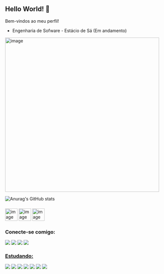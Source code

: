 ## Hello World! 🌙

Bem-vindos ao meu perfil! 

- Engenharia de Sofware - Estácio de Sá (Em andamento)


<img src="https://media.tenor.com/4RYbGa1GttQAAAAd/lofi-browsing.gif" alt="image" height="500" width="500">

![Anurag's GitHub stats](https://github-readme-stats.vercel.app/api?username=SharaRSousa&theme=dracula&show_icons=true)

###

<div>
<img src="https://cdn.jsdelivr.net/gh/devicons/devicon/icons/css3/css3-original-wordmark.svg" alt="image" height="40" width="40">
<img src="https://cdn.jsdelivr.net/gh/devicons/devicon/icons/html5/html5-original-wordmark.svg" alt="image" height="40" width="40">
<img src="https://cdn.jsdelivr.net/gh/devicons/devicon/icons/javascript/javascript-original.svg" alt="image" height="40" width="40">
</div>

### Conecte-se comigo:
<div>
<a href="https://www.instagram.com/shararsousaofficial/" target="_blank"><img src="https://img.shields.io/badge/Instagram-E4405F?style=for-the-badge&logo=instagram&logoColor=white" target="_blank"></a>
<a href="https://www.facebook.com/profile.php?id=100082837994806" target="_blank"><img src="https://img.shields.io/badge/Facebook-1877F2?style=for-the-badge&logo=facebook&logoColor=white" target="_blank"></a>
<a href="https://www.linkedin.com/in/shara-rodrigues-a30aa8237/" target="_blank"><img src="https://img.shields.io/badge/LinkedIn-0077B5?style=for-the-badge&logo=linkedin&logoColor=white" target="_blank"></a>
<a href="shararsousa@gmail.com" target="_blanck"><img src="https://img.shields.io/badge/Microsoft_Outlook-0078D4?style=for-the-badge&logo=microsoft-outlook&logoColor=white" target="_blanck">
</div>

### Estudando:

<div>
<a href="#" target="_blank"><img src="https://img.shields.io/badge/HTML5-E34F26?style=for-the-badge&logo=html5&logoColor=white" target="_blank"></a>
<a href="#" target="_blank"><img src="https://img.shields.io/badge/CSS-239120?&style=for-the-badge&logo=css3&logoColor=white" target="_blank"></a>
<a href="#" target="_blank"><img src="https://img.shields.io/badge/CSS3-1572B6?style=for-the-badge&logo=css3&logoColor=white" target="_blank"></a>
<a href = "#"><img src="https://img.shields.io/badge/JavaScript-323330?style=for-the-badge&logo=javascript&logoColor=F7DF1E" target="_blank"></a>
<a href = "#"><img src="https://img.shields.io/badge/Angular-DD0031?style=for-the-badge&logo=angular&logoColor=white" target="_blank"></a>
<a href = "#"><img src="	https://img.shields.io/badge/Spring-6DB33F?style=for-the-badge&logo=spring&logoColor=white" target="_blank"></a>
<a href = "#"><img src="https://img.shields.io/badge/MySQL-00000F?style=for-the-badge&logo=mysql&logoColor=white" target="_blank"></a>
</div>


